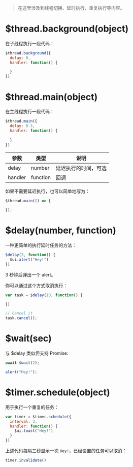 > 在这里涉及到线程切换、延时执行、重复执行等内容。

# $thread.background(object)

在子线程执行一段代码：

```js
$thread.background({
  delay: 0,
  handler: function() {

  }
})
```

# $thread.main(object)

在主线程执行一段代码：

```js
$thread.main({
  delay: 0.3,
  handler: function() {
    
  }
})
```

参数 | 类型 | 说明
---|---|---
delay | number | 延迟执行的时间，可选
handler | function | 回调

如果不需要延迟执行，也可以简单地写为：

```js
$thread.main(() => {
  
});
```

# $delay(number, function)

一种更简单的执行延时任务的方法：

```js
$delay(3, function() {
  $ui.alert("Hey!")
})
```

3 秒钟后弹出一个 alert。

你可以通过这个方式取消执行：

```js
var task = $delay(10, function() {

})

// Cancel it
task.cancel();
```

# $wait(sec)

与 $delay 类似但支持 Promise:

```js
await $wait(2);

alert("Hey!");
```

# $timer.schedule(object)

用于执行一个重复的任务：

```js
var timer = $timer.schedule({
  interval: 3,
  handler: function() {
    $ui.toast("Hey!")
  }
})
```

上述代码每隔三秒显示一次 `Hey!`，已经设置的任务可以取消：

```js
timer.invalidate()
```